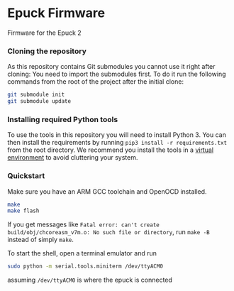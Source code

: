 Epuck Firmware
==============
Firmware for the Epuck 2

### Cloning the repository

As this repository contains Git submodules you cannot use it right after cloning: You need to import the submodules first.
To do it run the following commands from the root of the project after the initial clone:

```bash
git submodule init
git submodule update
```

### Installing required Python tools

To use the tools in this repository you will need to install Python 3.
You can then install the requirements by running `pip3 install -r requirements.txt` from the root directory.
We recommend you install the tools in a [virtual environment][virtualenv] to avoid cluttering your system.


### Quickstart
Make sure you have an ARM GCC toolchain and OpenOCD installed.

```bash
make
make flash
```

If you get messages like `Fatal error: can't create build/obj/chcoreasm_v7m.o: No such file or directory`, run `make -B` instead of simply `make`.

To start the shell, open a terminal emulator and run

```bash
sudo python -m serial.tools.miniterm /dev/ttyACM0
```
 assuming `/dev/ttyACM0` is where the epuck is connected

[virtualenv]: http://docs.python-guide.org/en/latest/dev/virtualenvs/
